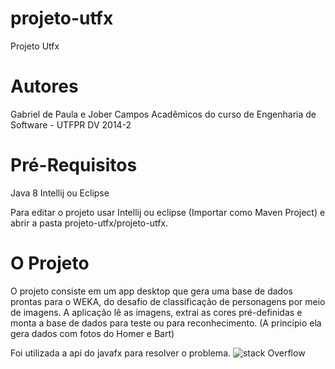 # projeto-utfx
Projeto Utfx 

# Autores
Gabriel de Paula e Jober Campos
Acadêmicos do curso de Engenharia de Software - UTFPR DV
2014-2


# Pré-Requisitos
Java 8
Intellij ou Eclipse

Para editar o projeto usar Intellij ou eclipse (Importar como Maven Project) e abrir a pasta projeto-utfx/projeto-utfx.

# O Projeto
O projeto consiste em um app desktop que gera uma base de dados prontas para o WEKA, do desafio de classificação de personagens por meio de imagens. 
A aplicação lê as imagens, extrai as cores pré-definidas e monta a base de dados para teste ou para reconhecimento.
(A princípio ela gera dados com fotos do Homer e Bart)

Foi utilizada a api do javafx para resolver o problema.
![stack Overflow](http://prntscr.com/fnfgoeg)


